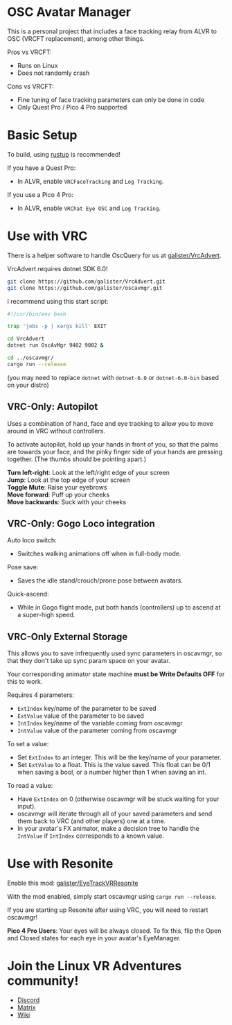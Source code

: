# OSC Avatar Manager

This is a personal project that includes a face tracking relay from ALVR to OSC (VRCFT replacement), among other things.

Pros vs VRCFT:
- Runs on Linux
- Does not randomly crash

Cons vs VRCFT:
- Fine tuning of face tracking parameters can only be done in code
- Only Quest Pro / Pico 4 Pro supported

# Basic Setup

To build, using [rustup](https://rustup.rs/) is recommended!

If you have a Quest Pro:
- In ALVR, enable `VRCFaceTracking` and `Log Tracking`.

If you use a Pico 4 Pro:
- In ALVR, enable `VRChat Eye OSC` and `Log Tracking`.

# Use with VRC

There is a helper software to handle OscQuery for us at [galister/VrcAdvert](https://github.com/galister/VrcAdvert).

VrcAdvert requires dotnet SDK 6.0!

```bash
git clone https://github.com/galister/VrcAdvert.git
git clone https://github.com/galister/oscavmgr.git
```

I recommend using this start script:
```bash
#!/usr/bin/env bash

trap 'jobs -p | xargs kill' EXIT

cd VrcAdvert
dotnet run OscAvMgr 9402 9002 &

cd ../oscavmgr/
cargo run --release
```
(you may need to replace `dotnet` with `dotnet-6.0` or `dotnet-6.0-bin` based on your distro)

## VRC-Only: Autopilot

Uses a combination of hand, face and eye tracking to allow you to move around in VRC without controllers. 

To activate autopilot, hold up your hands in front of you, so that the palms are towards your face, and the pinky finger side of your hands are pressing together. (The thumbs should be pointing apart.)

**Turn left-right**: Look at the left/right edge of your screen\
**Jump**: Look at the top edge of your screen\
**Toggle Mute**: Raise your eyebrows\
**Move forward**: Puff up your cheeks\
**Move backwards**: Suck with your cheeks

## VRC-Only: Gogo Loco integration

Auto loco switch:
- Switches walking animations off when in full-body mode.

Pose save:
- Saves the idle stand/crouch/prone pose between avatars.

Quick-ascend:
- While in Gogo flight mode, put both hands (controllers) up to ascend at a super-high speed.

## VRC-Only External Storage

This allows you to save infrequently used sync parameters in oscavmgr, so that they don't take up sync param space on your avatar.

Your corresponding animator state machine **must be Write Defaults OFF** for this to work.

Requires 4 parameters:
- `ExtIndex` key/name of the parameter to be saved
- `ExtValue` value of the parameter to be saved
- `IntIndex` key/name of the variable coming from oscavmgr
- `IntValue` value of the parameter coming from oscavmgr

To set a value:
- Set `ExtIndex` to an integer. This will be the key/name of your parameter.
- Set `ExtValue` to a float. This is the value saved. This float can be 0/1 when saving a bool, or a number higher than 1 when saving an int.

To read a value:
- Have `ExtIndex` on 0 (otherwise oscavmgr will be stuck waiting for your input).
- oscavmgr will iterate through all of your saved parameters and send them back to VRC (and other players) one at a time.
- In your avatar's FX animator, make a decision tree to handle the `IntValue` if `IntIndex` corresponds to a known value.

# Use with Resonite

Enable this mod: [galister/EyeTrackVRResonite](https://github.com/galister/EyeTrackVRResonite)

With the mod enabled, simply start oscavmgr using `cargo run --release`.

If you are starting up Resonite after using VRC, you will need to restart oscavmgr!

**Pico 4 Pro Users**: Your eyes will be always closed. To fix this, flip the Open and Closed states for each eye in your avatar's EyeManager.

# Join the Linux VR Adventures community!

- [Discord](https://discord.gg/gHwJ2vwSWV)
- [Matrix](https://matrix.to/#/#linux-vr-adventures:matrix.org)
- [Wiki](https://lvra.gitlab.io/)
